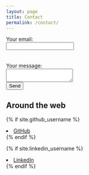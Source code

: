 ```yaml
---
layout: page
title: Contact
permalink: /contact/
---
```


<!-- <div id="contact">
  <div id="contact-form">
          <form action="https://formspree.io/xoqpqdnj" method="POST">
          <input type="hidden" name="_subject" value="Contact request from personal website" />
          <input type="email" name="_replyto" placeholder="Your email" required>
          <textarea name="message" placeholder="Type your message" required></textarea>
          <button type="submit">Send</button>
      </form>
  </div>
</div> -->

<form
  action="https://formspree.io/xoqpqdnj"
  method="POST"
>
  <label>
    Your email:
    <br>
    <input type="text" name="_replyto">
  </label>
  <br>
  <label>
    <br>
    <br>
    Your message:
    <br>
    <textarea name="message"></textarea>
  </label>
  <br>
  <button type="submit">Send</button>
</form>

## Around the web

{% if site.github_username %}
  <li>
    <a href="https://github.com/{{ site.github_username }}">
      <i class="fa fa-github"></i> GitHub
    </a>
  </li>
{% endif %}

{% if site.linkedin_username %}
  <li>
    <a href="https://linkedin.com/in/{{ site.linkedin_username }}">
      <i class="fa fa-linkedin"></i> LinkedIn
    </a>
  </li>
{% endif %}

